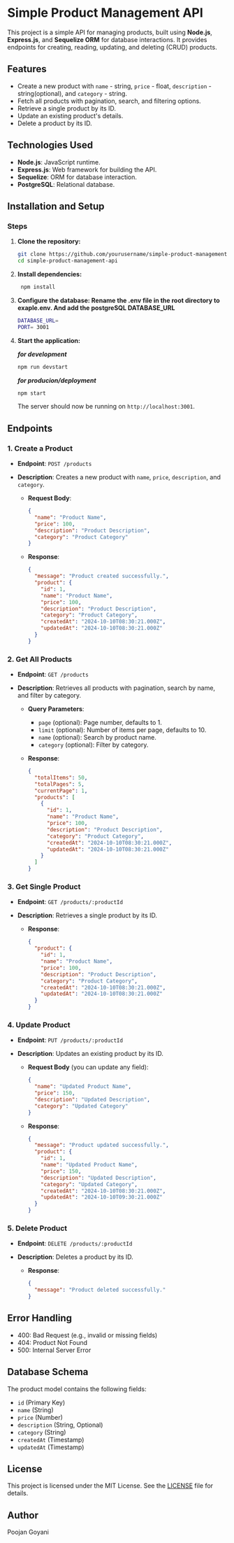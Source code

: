 # Simple Product Management API

This project is a simple API for managing products, built using **Node.js**, **Express.js**, and **Sequelize ORM** for database interactions. It provides endpoints for creating, reading, updating, and deleting (CRUD) products.

## Features

- Create a new product with `name` - string, `price` - float, `description` - string(optional), and `category` - string.
- Fetch all products with pagination, search, and filtering options.
- Retrieve a single product by its ID.
- Update an existing product's details.
- Delete a product by its ID.

## Technologies Used
- **Node.js**: JavaScript runtime.
- **Express.js**: Web framework for building the API.
- **Sequelize**: ORM for database interaction.
- **PostgreSQL**: Relational database.

## Installation and Setup

### Steps

1. **Clone the repository:**
   ```bash
   git clone https://github.com/yourusername/simple-product-management-api.git
   cd simple-product-management-api
   ```

2. **Install dependencies:**
   ```bash
    npm install
    ```
   
3. **Configure the database: Rename the .env file in the root directory to exaple.env. And add the postgreSQL DATABASE_URL**
   ```bash
   DATABASE_URL=
   PORT= 3001
    ```
4. **Start the application:**
   
   ***for development***
   ```bash
   npm run devstart 
   ```
   ***for producion/deployment***
   ```bash
   npm start
   ```
    The server should now be running on `http://localhost:3001`.

## Endpoints

### 1. Create a Product

- **Endpoint**: `POST /products`
- **Description**: Creates a new product with `name`, `price`, `description`, and `category`.

    - **Request Body**:
      ```json
      {
        "name": "Product Name",
        "price": 100,
        "description": "Product Description",
        "category": "Product Category"
      }
      ```

    - **Response**:
      ```json
      {
        "message": "Product created successfully.",
        "product": {
          "id": 1,
          "name": "Product Name",
          "price": 100,
          "description": "Product Description",
          "category": "Product Category",
          "createdAt": "2024-10-10T08:30:21.000Z",
          "updatedAt": "2024-10-10T08:30:21.000Z"
        }
      }
      ```

### 2. Get All Products

- **Endpoint**: `GET /products`
- **Description**: Retrieves all products with pagination, search by name, and filter by category.
  
    - **Query Parameters**:
      - `page` (optional): Page number, defaults to 1.
      - `limit` (optional): Number of items per page, defaults to 10.
      - `name` (optional): Search by product name.
      - `category` (optional): Filter by category.

    - **Response**:
      ```json
      {
        "totalItems": 50,
        "totalPages": 5,
        "currentPage": 1,
        "products": [
          {
            "id": 1,
            "name": "Product Name",
            "price": 100,
            "description": "Product Description",
            "category": "Product Category",
            "createdAt": "2024-10-10T08:30:21.000Z",
            "updatedAt": "2024-10-10T08:30:21.000Z"
          }
        ]
      }
      ```

### 3. Get Single Product

- **Endpoint**: `GET /products/:productId`
- **Description**: Retrieves a single product by its ID.

    - **Response**:
      ```json
      {
        "product": {
          "id": 1,
          "name": "Product Name",
          "price": 100,
          "description": "Product Description",
          "category": "Product Category",
          "createdAt": "2024-10-10T08:30:21.000Z",
          "updatedAt": "2024-10-10T08:30:21.000Z"
        }
      }
      ```

### 4. Update Product

- **Endpoint**: `PUT /products/:productId`
- **Description**: Updates an existing product by its ID.

    - **Request Body** (you can update any field):
      ```json
      {
        "name": "Updated Product Name",
        "price": 150,
        "description": "Updated Description",
        "category": "Updated Category"
      }
      ```

    - **Response**:
      ```json
      {
        "message": "Product updated successfully.",
        "product": {
          "id": 1,
          "name": "Updated Product Name",
          "price": 150,
          "description": "Updated Description",
          "category": "Updated Category",
          "createdAt": "2024-10-10T08:30:21.000Z",
          "updatedAt": "2024-10-10T09:30:21.000Z"
        }
      }
      ```

### 5. Delete Product

- **Endpoint**: `DELETE /products/:productId`
- **Description**: Deletes a product by its ID.

    - **Response**:
      ```json
      {
        "message": "Product deleted successfully."
      }
      ```

## Error Handling

- 400: Bad Request (e.g., invalid or missing fields)
- 404: Product Not Found
- 500: Internal Server Error

## Database Schema

The product model contains the following fields:

- `id` (Primary Key)
- `name` (String)
- `price` (Number)
- `description` (String, Optional)
- `category` (String)
- `createdAt` (Timestamp)
- `updatedAt` (Timestamp)

## License

This project is licensed under the MIT License. See the [LICENSE](LICENSE) file for details.

## Author

Poojan Goyani
